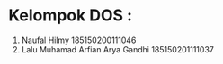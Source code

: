 # Kelompok DOS :
1. Naufal Hilmy 185150200111046
2. Lalu Muhamad Arfian Arya Gandhi 185150201111037

